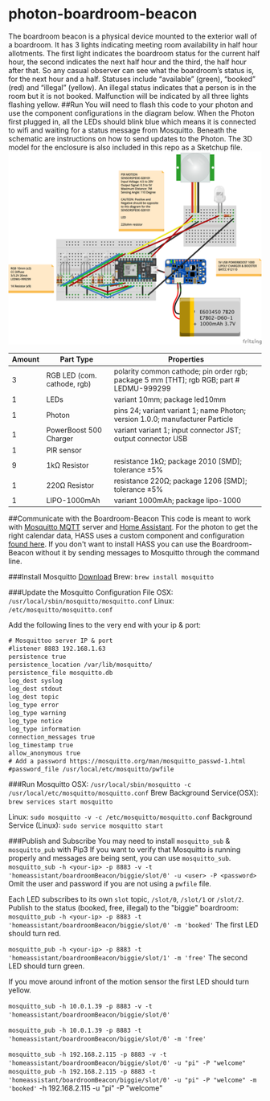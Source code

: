 # photon-boardroom-beacon
The boardroom beacon is a physical device mounted to the exterior wall of a boardroom. It has 3 lights indicating meeting room availability in half hour allotments. The first light indicates the boardroom status for the current half hour, the second indicates the next half hour and the third, the half hour after that. So any casual observer can see what the boardroom’s status is, for the next hour and a half. Statuses include “available” (green), “booked” (red) and “illegal” (yellow). An illegal status indicates that a person is in the room but it is not booked. Malfunction will be indicated by all three lights flashing yellow.
##Run
You will need to flash this code to your photon and use the component configurations in the diagram below. When the Photon first plugged in, all the LEDs should blink blue which means it is connected to wifi and waiting for a status message from Mosquitto. Beneath the schematic are instructions on how to send updates to the Photon. The 3D model for the enclosure is also included in this repo as a Sketchup file.
![Fritzing](/photon-boardroom-beacon_bb.png)
<table>
  <thead>
	<tr>
    <th>Amount</th>
    <th>Part Type</th>
    <th>Properties</th>
    </tr>
  </thead>
  <tbody>
<tr>
    <td>3</td>
    <td>RGB LED (com. cathode, rgb)</td>
    <td class="props">polarity common cathode; pin order rgb; package 5 mm [THT]; rgb RGB; part # LEDMU-999299</td>
</tr><tr>
    <td>1</td>
    <td>LEDs</td>
    <td class="props">variant 10mm; package led10mm</td>
</tr><tr>
    <td>1</td>
    <td>Photon</td>
    <td class="props">pins 24; variant variant 1; name Photon; version 1.0.0; manufacturer Particle</td>
</tr><tr>
    <td>1</td>
    <td>PowerBoost 500 Charger</td>
    <td class="props">variant variant 1; input connector JST; output connector USB</td>
</tr><tr>
    <td>1</td>
    <td>PIR sensor</td>
    <td class="props"></td>
</tr><tr>
    <td>9</td>
    <td>1kΩ Resistor</td>
    <td class="props">resistance 1kΩ; package 2010 [SMD]; tolerance ±5%</td>
</tr><tr>
    <td>1</td>
    <td>220Ω Resistor</td>
    <td class="props">resistance 220Ω; package 1206 [SMD]; tolerance ±5%</td>
</tr><tr>
    <td>1</td>
    <td>LIPO-1000mAh</td>
    <td class="props">variant 1000mAh; package lipo-1000</td>
</tr>
  </tbody>
</table>

##Communicate with the Boardroom-Beacon
This code is meant to work with [Mosquitto MQTT](https://mosquitto.org/) server and [Home Assistant](https://home-assistant.io/). For the photon to get the right calendar data, HASS uses a custom component and configuration [found here](https://github.com/Jam3/.homeassistant). If you don't want to install HASS you can use the Boardroom-Beacon without it by sending messages to Mosquitto through the command line.

###Install Mosquitto
[Download](https://mosquitto.org/download/)
Brew: `brew install mosquitto`

###Update the Mosquitto Configuration File
OSX: `/usr/local/sbin/mosquitto/mosquitto.conf`
Linux: `/etc/mosquitto/mosquitto.conf`

Add the following lines to the very end with your ip & port:
```
# Mosquittoo server IP & port
#listener 8883 192.168.1.63
persistence true
persistence_location /var/lib/mosquitto/
persistence_file mosquitto.db
log_dest syslog
log_dest stdout
log_dest topic
log_type error
log_type warning
log_type notice
log_type information
connection_messages true
log_timestamp true
allow_anonymous true
# Add a password https://mosquitto.org/man/mosquitto_passwd-1.html
#password_file /usr/local/etc/mosquitto/pwfile
```
###Run Mosquitto
OSX:
`/usr/local/sbin/mosquitto -c /usr/local/etc/mosquitto/mosquitto.conf`
Brew Background Service(OSX):
`brew services start mosquitto`

Linux:
`sudo mosquitto -v -c /etc/mosquitto/mosquitto.conf`
Background Service (Linux):
`sudo service mosquitto start`

###Publish and Subscribe
You may need to install `mosquitto_sub` & `mosquitto_pub` with Pip3
If you want to verify that Mosquitto is running properly and messages are being sent, you can use `mosquitto_sub`.
`mosquitto_sub -h <your-ip> -p 8883 -v -t 'homeassistant/boardroomBeacon/biggie/slot/0' -u <user> -P <password>`
Omit the user and password if you are not using a `pwfile` file.

Each LED subscribes to its own `slot` topic, `/slot/0`, `/slot/1` or `/slot/2`.
Publish to the status (booked, free, illegal) to the "biggie" boardroom: 
`mosquitto_pub -h <your-ip> -p 8883 -t 'homeassistant/boardroomBeacon/biggie/slot/0' -m 'booked'`
The first LED should turn red.

`mosquitto_pub -h <your-ip> -p 8883 -t 'homeassistant/boardroomBeacon/biggie/slot/1' -m 'free'`
The second LED should turn green.

If you move around infront of the motion sensor the first LED should turn yellow.



`mosquitto_sub -h 10.0.1.39 -p 8883 -v -t 'homeassistant/boardroomBeacon/biggie/slot/0'`

`mosquitto_pub -h 10.0.1.39 -p 8883 -t 'homeassistant/boardroomBeacon/biggie/slot/0' -m 'free'`

`mosquitto_sub -h 192.168.2.115 -p 8883 -v -t 'homeassistant/boardroomBeacon/biggie/slot/0' -u "pi" -P "welcome"`
`mosquitto_pub -h 192.168.2.115 -p 8883 -t 'homeassistant/boardroomBeacon/biggie/slot/0' -u "pi" -P "welcome" -m 'booked'`
 -h 192.168.2.115 -u "pi" -P "welcome"
